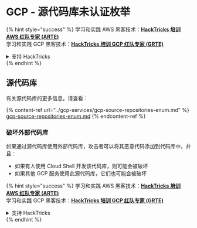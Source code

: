 # GCP - 源代码库未认证枚举

{% hint style="success" %}
学习和实践 AWS 黑客技术：<img src="../../../.gitbook/assets/image (1) (1) (1) (1).png" alt="" data-size="line">[**HackTricks 培训 AWS 红队专家 (ARTE)**](https://training.hacktricks.xyz/courses/arte)<img src="../../../.gitbook/assets/image (1) (1) (1) (1).png" alt="" data-size="line">\
学习和实践 GCP 黑客技术：<img src="../../../.gitbook/assets/image (2) (1).png" alt="" data-size="line">[**HackTricks 培训 GCP 红队专家 (GRTE)**<img src="../../../.gitbook/assets/image (2) (1).png" alt="" data-size="line">](https://training.hacktricks.xyz/courses/grte)

<details>

<summary>支持 HackTricks</summary>

* 查看 [**订阅计划**](https://github.com/sponsors/carlospolop)!
* **加入** 💬 [**Discord 群组**](https://discord.gg/hRep4RUj7f) 或 [**Telegram 群组**](https://t.me/peass) 或 **在** **Twitter** 🐦 [**@hacktricks\_live**](https://twitter.com/hacktricks_live)**上关注我们。**
* **通过向** [**HackTricks**](https://github.com/carlospolop/hacktricks) 和 [**HackTricks Cloud**](https://github.com/carlospolop/hacktricks-cloud) GitHub 仓库提交 PR 来分享黑客技巧。

</details>
{% endhint %}

## 源代码库

有关源代码库的更多信息，请查看：

{% content-ref url="../gcp-services/gcp-source-repositories-enum.md" %}
[gcp-source-repositories-enum.md](../gcp-services/gcp-source-repositories-enum.md)
{% endcontent-ref %}

### 破坏外部代码库

如果通过源代码库使用外部代码库，攻击者可以将其恶意代码添加到代码库中，并且：

* 如果有人使用 Cloud Shell 开发该代码库，则可能会被破坏
* 如果其他 GCP 服务使用此源代码库，它们也可能会被破坏

{% hint style="success" %}
学习和实践 AWS 黑客技术：<img src="../../../.gitbook/assets/image (1) (1) (1) (1).png" alt="" data-size="line">[**HackTricks 培训 AWS 红队专家 (ARTE)**](https://training.hacktricks.xyz/courses/arte)<img src="../../../.gitbook/assets/image (1) (1) (1) (1).png" alt="" data-size="line">\
学习和实践 GCP 黑客技术：<img src="../../../.gitbook/assets/image (2) (1).png" alt="" data-size="line">[**HackTricks 培训 GCP 红队专家 (GRTE)**<img src="../../../.gitbook/assets/image (2) (1).png" alt="" data-size="line">](https://training.hacktricks.xyz/courses/grte)

<details>

<summary>支持 HackTricks</summary>

* 查看 [**订阅计划**](https://github.com/sponsors/carlospolop)!
* **加入** 💬 [**Discord 群组**](https://discord.gg/hRep4RUj7f) 或 [**Telegram 群组**](https://t.me/peass) 或 **在** **Twitter** 🐦 [**@hacktricks\_live**](https://twitter.com/hacktricks_live)**上关注我们。**
* **通过向** [**HackTricks**](https://github.com/carlospolop/hacktricks) 和 [**HackTricks Cloud**](https://github.com/carlospolop/hacktricks-cloud) GitHub 仓库提交 PR 来分享黑客技巧。

</details>
{% endhint %}
